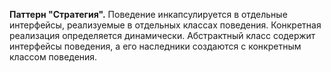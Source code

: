 **Паттерн "Стратегия".**
Поведение инкапсулируется в отдельные интерфейсы, реализуемые в отдельных
классах поведения. Конкретная реализация определяется динамически. Абстрактный класс содержит интерфейсы поведения,
а его наследники создаются с конкретным классом поведения.